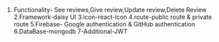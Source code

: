 1. Functionality- See reviews,Give review,Update review,Delete Review
2.Framework-daisy UI
3.icon-react-icon
4.route-public route & private route
5.Firebase- Google authentication & GitHub authentication
6.DataBase-mongodb
7-Additional-JWT